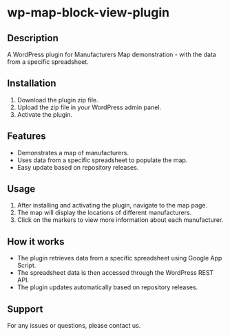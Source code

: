 # wp-map-block-view-plugin

## Description
A WordPress plugin for Manufacturers Map demonstration - with the data from a specific spreadsheet.

## Installation
1. Download the plugin zip file.
2. Upload the zip file in your WordPress admin panel.
3. Activate the plugin.

## Features
- Demonstrates a map of manufacturers.
- Uses data from a specific spreadsheet to populate the map.
- Easy update based on repository releases.

## Usage
1. After installing and activating the plugin, navigate to the map page.
2. The map will display the locations of different manufacturers.
3. Click on the markers to view more information about each manufacturer.

## How it works
- The plugin retrieves data from a specific spreadsheet using Google App Script.
- The spreadsheet data is then accessed through the WordPress REST API.
- The plugin updates automatically based on repository releases.

## Support
For any issues or questions, please contact us.
